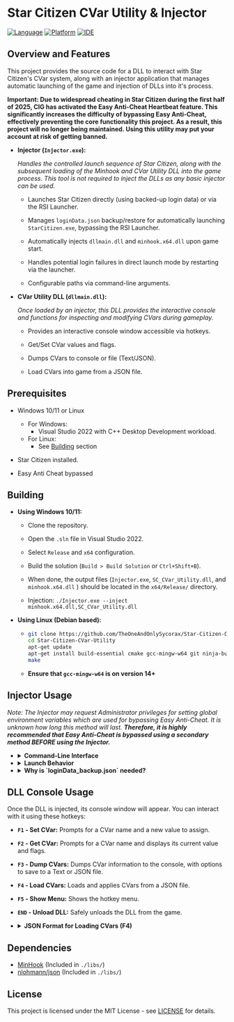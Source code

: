 # Star Citizen CVar Utility & Injector
[![Language](https://img.shields.io/badge/language-C%2B%2B-blue.svg)](https://isocpp.org/)
[![Platform](https://img.shields.io/badge/platform-Windows%20x64-brightgreen.svg)](https://www.microsoft.com/windows/)
[![IDE](https://img.shields.io/badge/IDE-Visual%20Studio%202022-purple.svg)](https://visualstudio.microsoft.com/)

## Overview and Features
This project provides the source code for a DLL to interact with Star Citizen's CVar system, along with an injector application that manages automatic launching of the game and injection of DLLs into it's process.

**Important: Due to widespread cheating in Star Citizen during the first half of 2025, CIG has activated the Easy Anti-Cheat Heartbeat feature. This significantly increases the difficulty of bypassing Easy Anti-Cheat, effectively preventing the core functionality this project. As a result, this project will no longer being maintained. Using this utility may put your account at risk of getting banned.** 

* **Injector (`Injector.exe`):**    
    
    *Handles the controlled launch sequence of Star Citizen, along with the subsequent loading of the Minhook and CVar Utility DLL into the game process. This tool is not required to inject the DLLs as any basic injector can be used.*

    * Launches Star Citizen directly (using backed-up login data) or via the RSI Launcher.
    * Manages `loginData.json` backup/restore for automatically launching `StarCitizen.exe`, bypassing the RSI Launcher.
    * Automatically injects `dllmain.dll` and `minhook.x64.dll` upon game start.
    * Handles potential login failures in direct launch mode by restarting via the launcher.
    
    *   Configurable paths via command-line arguments.

*   **CVar Utility DLL (`dllmain.dll`):**
    
    *Once loaded by an injector, this DLL provides the interactive console and functions for inspecting and modifying CVars during gameplay.*
    
    * Provides an interactive console window accessible via hotkeys.
    
    * Get/Set CVar values and flags.
    
    * Dumps CVars to console or file (Text/JSON).
    
    * Load CVars into game from a JSON file.

## Prerequisites

* Windows 10/11 or Linux

    * For Windows:
        - Visual Studio 2022 with C++ Desktop Development workload.
    * For Linux:
        - See [Building](https://github.com/TheOneAndOnlySycorax/Star-Citizen-CVar-Utility#building) section

* Star Citizen installed.

* Easy Anti Cheat bypassed

## Building

- **Using Windows 10/11:**
    * Clone the repository.
    
    * Open the `.sln` file in Visual Studio 2022.
    
    * Select `Release` and `x64` configuration.
    
    * Build the solution (`Build > Build Solution` or `Ctrl+Shift+B`). 
    
    * When done, the output files (`Injector.exe`, `SC_CVar_Utility.dll`, and `minhook.x64.dll` ) should be located in the `x64/Release/` directory.

    * Injection: `./Injector.exe --inject minhook.x64.dll,SC_CVar_Utility.dll`

- **Using Linux (Debian based):**
    * ```bash
      git clone https://github.com/TheOneAndOnlySycorax/Star-Citizen-CVar-Utility.git
      cd Star-Citizen-CVar-Utility
      apt-get update
      apt-get install build-essential cmake gcc-mingw-w64 git ninja-build
      make
      ```

    * **Ensure that `gcc-mingw-w64` is on version 14+**

## Injector Usage
*Note: The Injector may request Administrator privileges for setting global environment variables which are used for bypassing Easy Anti-Cheat. It is unknown how long this method will last. **Therefore, it is highly recommended that Easy Anti-Cheat is bypassed using a secondary method BEFORE using the Injector.***

*   <details>
    <summary><b>Command-Line Interface</b></summary>
    <i>Note: All CLI arguments are optional. Default values will be used for any argument not specified.</i>

    *   **`-h, --help`**
        *   Show the help message and exit.
    
    *   **`-i, --inject <list>`**
        * Specifies a comma separated list of DLL paths to inject (relative or absolute). Paths with spaces might need internal quotes depending on the shell. 
        * If this is not provided then the default DLL path will be used (`./dllmain.dll`)
        * Example: `--inject Test.dll,../MyMod/Mod.dll,C:/Other/Tool.dll`                

    *   **`--gameDir <path>`**
        * Specifies the path to the Star Citizen installation directory.
        
    *   **`--launcherDir <path>`**
        *   Specifies the path to the RSI Launcher installation directory.
    
    *   **`--gameArgs "<arguments>"`** (Use only if you know what you are doing)
        * Specifies Star Citizen's command-line arguments to use when launching the game directly. The entire argument string must be enclosed in double quotes. 
        * If this option is not provided, the Injector will automatically determine the correct game arguments by parsing 'Settings.json' in the game's EastAntiCheat directory. This feature is useful for whenever the game is updated and it's version number changes.
        * If the automatic procedure fails, the Injector will instead use predefined default values.
        * ***You should only use this option if you know what you are doing, or if the automatic procedure fails AND the default values are outdated.***
        
    * **Example:**
            ```
            Injector.exe --gameDir "D:\Games\StarCitizen\LIVE" --inject Test.dll"
            ```
    </details>

*   <details>
    <summary><b>Launch Behavior</b></summary>

    *   **If `loginData_backup.json` is *not* found** in the game directory:
        *   The RSI Launcher will start.
   
        *   **Action Required:** Log in and launch the game via the launcher. This generates a fresh `loginData.json`.
   
        *   The injector detects the game process, injects the DLLs, attempts to create `loginData_backup.json` from the generated `loginData.json`, and closes the launcher.
   
    *   **If `loginData_backup.json` *is* found:**
        *   The injector restores the login data by copying `loginData_backup.json` to `loginData.json`.
        *   `StarCitizen.exe` is launched directly, bypassing the launcher.
   
        *   The injector injects the DLLs.
   
        *   (In this mode, the injector also monitors `Game.log` for login errors).
    </details>

*   <details>
    <summary><b>Why is `loginData_backup.json` needed?</b></summary>

    *   `StarCitizen.exe` requires a valid `loginData.json` file in its directory to authenticate and launch successfully. However, the game automatically deletes `loginData.json` upon closing.
   
    *   To enable direct launch (bypassing the RSI Launcher), the injector creates a backup (`loginData_backup.json`) after the game is launched via the RSI Launcher.
   
    *   On subsequent runs, if the backup exists, the injector restores it as `loginData.json` before starting `StarCitizen.exe`, providing the necessary authentication data. Thus allowing the game to run.
    </details>

## DLL Console Usage

Once the DLL is injected, its console window will appear. You can interact with it using these hotkeys:
*   **`F1` - Set CVar:** Prompts for a CVar name and a new value to assign.

*   **`F2` - Get CVar:** Prompts for a CVar name and displays its current value and flags.

*   **`F3` - Dump CVars:** Dumps CVar information to the console, with options to save to a Text or JSON file.

*   **`F4` - Load CVars:** Loads and applies CVars from a JSON file.

*   **`F5` - Show Menu:** Shows the hotkey menu.

*   **`END` - Unload DLL:** Safely unloads the DLL from the game.

*   <details>
    <summary><b>JSON Format for Loading CVars (F4)</b></summary>
    
    When using the `F4` Load CVars function, the selected JSON file must adhere to the following structure:
    *   The root element must be a JSON array `[...]`.
    
    *   Each element within the array must be a JSON object `{...}`.
    
    *   Each object *must* contain the following key-value pairs:
        *   `"cVarName"`: A string representing the name of the console variable.
    
        *   `"value"`: A string representing the desired value to set for the CVar.
    
    *   Each object *can optionally* contain:
        *   `"flags"`: An array of strings representing the CVar's flags (e.g., `["VF_CHEAT"]`). This key is currently ignored by the loading function but can be included for informational purposes or if generated by the Dump (F3) function.

    * **Example `CVars.json`:**

        ```json
        [
          {
            "cVarName": "p_rigid_gforce_scale",
            "value": "0.5",
            "flags": ["VF_CHEAT"]
          },
          {
            "cVarName": "p_fly_mode",
            "value": "0"
          },
          {
            "cVarName": "v_qdrive.instant_qt",
            "value": "0",
            "flags": []
          },
          {
            "cVarName": "r_DisplayInfo",
            "value": "3"
          }
        ]
        ```
    </details>
    
## Dependencies

*   [MinHook](https://github.com/TsudaKageyu/minhook) (Included in `./libs/`)
*   [nlohmann/json](https://github.com/nlohmann/json) (Included in `./libs/`)

## License

This project is licensed under the MIT License - see [LICENSE](LICENSE) for details.

